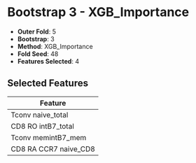 # Bootstrap 3 - XGB_Importance

- **Outer Fold**: 5
- **Bootstrap**: 3
- **Method**: XGB_Importance
- **Fold Seed**: 48
- **Features Selected**: 4

## Selected Features

| Feature |
|---------|
| Tconv naive_total |
| CD8 RO intB7_total |
| Tconv memintB7_mem |
| CD8 RA CCR7 naive_CD8 |
